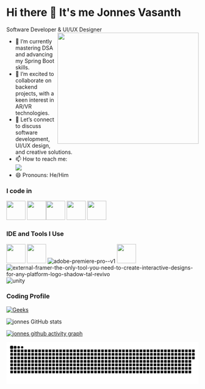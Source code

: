 # Hi there 👋 It's me Jonnes Vasanth

Software Developer & UI/UX Designer
<img align="right" width="370" height="290" src="https://camo.githubusercontent.com/d1e9733ec79822bcadf8b9a1035840ee511e2f022fe9f652cc163db23dc171d3/68747470733a2f2f6d656469612e67697068792e636f6d2f6d656469612f53576f536b4e36447854737a71494b4571762f67697068792e676966">                                                 
- 📘 I’m currently mastering DSA and advancing my Spring Boot skills.
- 🌟 I’m excited to collaborate on backend projects, with a keen interest in AR/VR technologies.
- 🎨 Let’s connect to discuss software development, UI/UX design, and creative solutions.
- 📫 How to reach me:
<br /> <div align="justify">[<img src="https://img.shields.io/badge/LinkedIn-0077B5?style=for-the-badge&logo=linkedin&logoColor=white" />](https://www.linkedin.com/in/jonnes-vasanth-a-934335248/?originalSubdomain=in) </div>
- 😄 Pronouns: He/Him

### I code in
<img height="50" width="50" src="https://img.icons8.com/color/48/000000/python.png" /> <img height="50" width="50" src="https://img.icons8.com/color/48/000000/java-coffee-cup-logo.png" /><img height="50" width="50" src="https://img.icons8.com/color/48/000000/mysql-logo.png"/> <img height="50" width="50" src="https://img.icons8.com/color/48/000000/mongodb.png"/> <img height="50" width="50" src="https://img.icons8.com/color/48/000000/spring-logo.png"/>

### IDE and Tools I Use
<img height="50" width="50" src="https://img.icons8.com/color/48/000000/visual-studio-code-2019.png"/> <img height="50" width="50" src="https://img.icons8.com/color/48/000000/git.png"/> <img width="48" height="48" src="https://img.icons8.com/color/48/adobe-premiere-pro--v1.png" alt="adobe-premiere-pro--v1"/> <img height="50" width="50" src="https://img.icons8.com/color/48/000000/figma--v1.png"/>
<img width="48" height="48" src="https://img.icons8.com/external-tal-revivo-shadow-tal-revivo/48/external-framer-the-only-tool-you-need-to-create-interactive-designs-for-any-platform-logo-shadow-tal-revivo.png" alt="external-framer-the-only-tool-you-need-to-create-interactive-designs-for-any-platform-logo-shadow-tal-revivo"/><img width="48" height="48" src="https://img.icons8.com/fluency/48/unity.png" alt="unity"/>

### Coding Profile

[![Geeks](https://img.icons8.com/color/48/GeeksforGeeks.png)](https://www.geeksforgeeks.org/user/jonne6twe/)

![jonnes GitHub stats](https://github-readme-stats.vercel.app/api?username=jonnes14&show_icons=true&theme=graywhite)


[![jonnes github activity graph](https://github-readme-activity-graph.vercel.app/graph?username=jonnes14&bg_color=a3c7d6&color=3f3b6c&line=9f73ab&point=624f82&area=true&hide_border=true)](https://github.com/ashutosh00710/github-readme-activity-graph)

<div align="center">
  <img src="https://github.com/jonnes14/jonnes14/blob/output/github-snake.svg" alt="snake gif">
</div>
